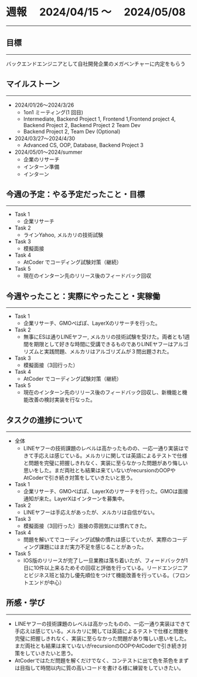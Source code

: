 # 週報　 2024/04/15 〜　 2024/05/08

---

## 目標

---

バックエンドエンジニアとして自社開発企業のメガベンチャーに内定をもらう

## マイルストーン

---

- 2024/01/26〜2024/3/26
  - 1on1 ミーティング(1 回目)
  - Intermediate, Backend Project 1, Frontend 1,Frontend project 4, Backend Project 2, Backend Project 2 Team Dev
  - Backend Project 2, Team Dev (Optional)
- 2024/03/27〜2024/4/30
  - Advanced CS, OOP, Database, Backend Project 3
- 2024/05/01〜2024/summer
  - 企業のリサーチ
  - インターン準備
  - インターン

## 今週の予定：やる予定だったこと・目標

---

- Task 1
  - 企業リサーチ
- Task 2
  - ラインYahoo, メルカリの技術試験
- Task 3
  - 模擬面接
- Task 4
  - AtCoder でコーディング試験対策（継続）
- Task 5
  - 現在のインターン先のリリース後のフィードバック回収

## 今週やったこと：実際にやったこと・実稼働

---

- Task 1
  - 企業リサーチ、GMOぺばぽ、LayerXのリサーチを行った。
- Task 2
  - 無事にESは通りLINEヤフー, メルカリの技術試験を受けた。両者とも1週間を期限として好きな時間に受講できるものでありLINEヤフーはアルゴリズムと実践問題、メルカリはアルゴリズムが３問出題された。
- Task 3
  - 模擬面接（3回行った）
- Task 4
  - AtCoder でコーディング試験対策（継続）
- Task 5
  - 現在のインターン先のリリース後のフィードバック回収し、新機能と機能改善の検討実装を行なった。

## タスクの進捗について

---

- 全体
  - LINEヤフーの技術課題のレベルは高かったものの、一応一通り実装はできて手応えは感じている。メルカリに関しては英語によるテストで仕様と問題を完璧に把握しきれなく、実装に至らなかった問題があり悔しい思いをした。まだ両社とも結果は来ていないがrecursionのOOPやAtCoderで引き続き対策をしていきたいと思う。
- Task 1
  - 企業リサーチ、GMOぺばぽ、LayerXのリサーチを行った。GMOは面接通知が来た。LayerXはインターンを募集中。
- Task 2
  - LINEヤフーは手応えがあったが、メルカリは自信がない。
- Task 3
  - 模擬面接（3回行った）面接の雰囲気には慣れてきた。
- Task 4
  - 問題を解いてでコーディング試験の慣れは感じていたが、実際のコーディング課題にはまだ実力不足を感じることがあった。
- Task 5
  - IOS版のリリースが完了し一旦業務は落ち着いたが、フィードバックが1日に10件以上来るためその回収と評価を行っている。リードエンジニアとビジネス班と協力し優先順位をつけて機能改善を行っている。（フロントエンドが中心）

## 所感・学び

---

- LINEヤフーの技術課題のレベルは高かったものの、一応一通り実装はできて手応えは感じている。メルカリに関しては英語によるテストで仕様と問題を完璧に把握しきれなく、実装に至らなかった問題があり悔しい思いをした。まだ両社とも結果は来ていないがrecursionのOOPやAtCoderで引き続き対策をしていきたいと思う。
- AtCoderではただ問題を解くだけでなく、コンテストに出て色を茶色をまずは目指して時間以内に質の高いコードを書ける様に練習をしていきたい。

